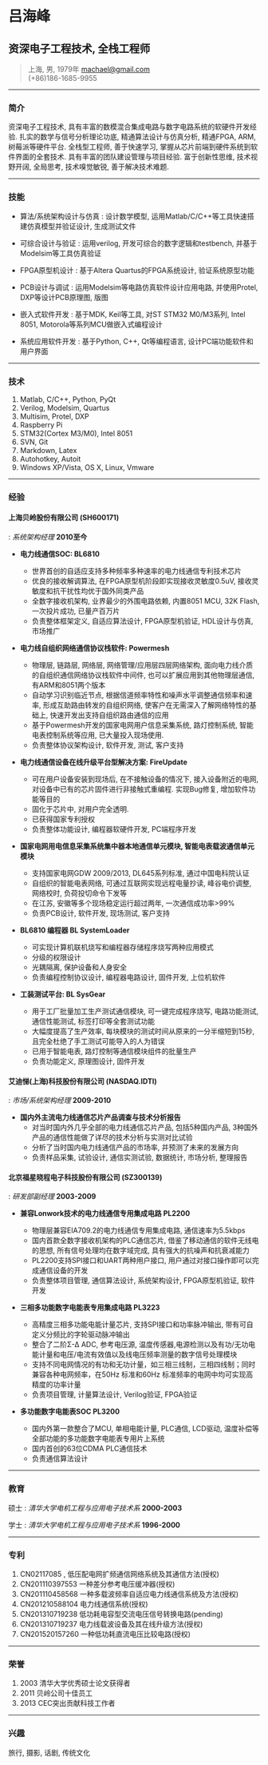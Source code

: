 # 吕海峰
## 资深电子工程技术, 全栈工程师

> 上海, 男, 1979年 
> [machael@gmail.com](machael@gmail.com)  
> (+86)186-1685-9955

------

### 简介

资深电子工程技术, 具有丰富的数模混合集成电路与数字电路系统的软硬件开发经验. 扎实的数学与信号分析理论功底, 精通算法设计与仿真分析, 精通FPGA, ARM, 树莓派等硬件平台. 全栈型工程师, 善于快速学习, 掌握从芯片前端到硬件系统到软件界面的全套技术. 具有丰富的团队建设管理与项目经验. 富于创新性思维, 技术视野开阔,  全局思考, 技术嗅觉敏锐, 善于解决技术难题.

------

### 技能

* 算法/系统架构设计与仿真
  : 设计数学模型, 运用Matlab/C/C++等工具快速搭建仿真模型并验证设计, 生成测试文件

* 可综合设计与验证
  : 运用verilog, 开发可综合的数字逻辑和testbench, 并基于Modelsim等工具仿真验证

* FPGA原型机设计
  : 基于Altera Quartus的FPGA系统设计, 验证系统原型功能

* PCB设计与调试
  : 运用Modelsim等电路仿真软件设计应用电路, 并使用Protel, DXP等设计PCB原理图, 版图

* 嵌入式软件开发
  : 基于MDK, Keil等工具, 对ST STM32 M0/M3系列, Intel 8051, Motorola等系列MCU做嵌入式编程设计

* 系统应用软件开发
  : 基于Python, C++, Qt等编程语言, 设计PC端功能软件和用户界面

-------

### 技术

1. Matlab, C/C++, Python, PyQt
1. Verilog, Modelsim, Quartus
1. Multisim, Protel, DXP
1. Raspberry Pi
1. STM32(Cortex M3/M0), Intel 8051
1. SVN, Git
1. Markdown, Latex
1. Autohotkey, Autoit
1. Windows XP/Vista, OS X, Linux, Vmware

------

### 经验

#### 上海贝岭股份有限公司 (SH600171)
: *系统架构经理*
  __2010至今__
  
* **电力线通信SOC: BL6810**
  + 世界首创的自适应支持多种频率多种速率的电力线通信专利技术芯片
  + 优良的接收解调算法, 在FPGA原型机阶段即实现接收灵敏度0.5uV, 接收灵敏度和抗干扰性均优于国外同类产品
  + 全数字接收机架构, 业界最少的外围电路依赖, 内置8051 MCU, 32K Flash, 一次投片成功, 已量产百万片
  + 负责整体框架定义, 自适应算法设计, FPGA原型机验证, HDL设计与仿真, 市场推广

* **电力线自组织网络通信协议栈软件: Powermesh**
  + 物理层, 链路层, 网络层, 网络管理/应用层四层网络架构, 面向电力线介质的自组织通信网络协议栈软件中间件, 也可以扩展应用到其他物理层通信, 有ARM和8051两个版本
  + 自动学习识别临近节点, 根据信道频率特性和噪声水平调整通信频率和速率, 形成互助路由转发的自组织网络, 使客户在无需深入了解网络特性的基础上, 快速开发出支持自组织路由通信的应用
  + 基于Powermesh开发的国家电网用户信息采集系统, 路灯控制系统, 智能电表控制系统等应用, 已大量投入现场使用.
  + 负责整体协议架构设计, 软件开发, 测试, 客户支持

* **电力线通信设备在线升级平台型解决方案: FireUpdate**
  + 可在用户设备安装到现场后, 在不接触设备的情况下, 接入设备附近的电网, 对设备中已有的芯片固件进行非接触式重编程. 实现Bug修复, 增加软件功能等目的
  + 固化于芯片中, 对用户完全透明. 
  + 已获得国家专利授权
  + 负责整体功能设计, 编程器软硬件开发, PC端程序开发 
 
* **国家电网用电信息采集系统集中器本地通信单元模块, 智能电表载波通信单元模块**
  + 支持国家电网GDW 2009/2013, DL645系列标准, 通过中国电科院认证
  + 自组织的智能电表网络, 可通过互联网实现远程电量抄读, 峰谷电价调整, 网络校时, 负荷投切命令下发等
  + 在江苏, 安徽等多个现场稳定运行超过两年, 一次通信成功率>99%
  + 负责PCB设计, 软件开发, 现场测试, 客户支持

* **BL6810 编程器 BL SystemLoader**
  + 可实现计算机联机烧写和编程器存储程序烧写两种应用模式
  + 分级的权限设计
  + 光耦隔离, 保护设备和人身安全
  + 负责编程控制协议设计, 编程器电路设计, 固件开发, 上位机软件

* **工装测试平台: BL SysGear**
  + 用于工厂批量加工生产测试通信模块, 可一键完成程序烧写, 电路功能测试, 通信性能测试, 标签打印等全套测试功能
  + 大幅度提高了生产效率, 每块模块的测试时间从原来的一分半缩短到15秒, 且完全杜绝了手工测试可能导入的人为错误
  + 已用于智能电表, 路灯控制等通信模块组件的批量生产
  + 负责功能定义, 原理图设计, 固件开发

#### 艾迪悌(上海)科技股份有限公司 (NASDAQ.IDTI)
: *市场/系统架构经理*
  __2009-2010__

* **国内外主流电力线通信芯片产品调查与技术分析报告**
  + 对当时国内外几乎全部的电力线通信芯片产品, 包括5种国内产品, 3种国外产品的通信性能做了详尽的技术分析与实测对比试验
  + 分析了当时国内电力线通信产品的市场率, 并预测了未来的发展方向
  + 负责样品采集, 试验设计, 通信实测试验, 数据统计, 市场分析, 整理报告


#### 北京福星晓程电子科技股份有限公司 (SZ300139)
: *研发部副经理*
  __2003-2009__ 
  
* **兼容Lonwork技术的电力线通信专用集成电路 PL2200**
  + 物理层兼容EIA709.2的电力线通信专用集成电路, 通信速率为5.5kbps
  + 国内首款全数字接收机架构的PLC通信芯片, 借鉴了移动通信的软件无线电的思想, 所有信号处理均在数字域完成, 具有强大的抗噪声和抗衰减能力
  + PL2200支持SPI接口和UART两种用户接口, 用户通过对接口操作即可以完成通信设备的开发
  + 负责整体项目管理, 通信算法设计, 系统架构设计, FPGA原型机验证, 软件开发

* **三相多功能数字电能表专用集成电路 PL3223**
  + 高精度三相多功能电能计量芯片, 支持SPI接口和功率脉冲输出, 带有可自定义分频比的字轮驱动脉冲输出
  + 整合了二阶Σ-Δ ADC, 参考电压源, 温度传感器,电源检测以及有功/无功电能计量和电压/电流有效值以及线电压频率测量的数字信号处理模块
  + 支持不同电网情况的有功和无功计量，如三相三线制，三相四线制；同时兼容各种电网频率，在50Hz 标准和60Hz 标准频率的电网中均可实现高精度的功率计量
  + 负责项目管理, 计量算法设计, Verilog验证, FPGA验证

* **多功能数字电能表SOC PL3200**
  + 国内外第一款整合了MCU, 单相电能计量, PLC通信, LCD驱动, 温度补偿等全部功能的多功能数字电能表专用片上系统
  + 国内首创的63位CDMA PLC通信技术
  + 负责通信算法设计

------

### 教育

硕士
: *清华大学电机工程与应用电子技术系*
 __2000-2003__

学士
: *清华大学电机工程与应用电子技术系*
 __1996-2000__

------

### 专利

1. CN02117085 , 低压配电网扩频通信网络系统及其通信方法(授权)
1. CN201110397553  一种差分参考电压缓冲器(授权)
1. CN201110458568 一种多载波频率自适应电力线通信系统及方法(授权)
1. CN201210588104 电力线通信系统(授权)
1. CN201310719238 低功耗电容型交流电压信号转换电路(pending)
1. CN201310719237 电力线载波设备及其在线升级方法(授权)
1. CN201520157260 一种低功耗直流电压比较电路(授权)

------

### 荣誉

1. 2003 清华大学优秀硕士论文获得者
1. 2011 贝岭公司十佳员工
1. 2013 CEC突出贡献科技工作者

------

### 兴趣

旅行, 摄影, 话剧, 传统文化
